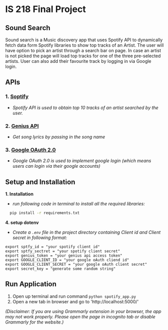 # IS 218 Final Project

## Sound Search
Sound search is a Music discovery app that uses Spotify API to dynamically fetch data form Spotify libraries to show top tracks of an Artist. The user will have option to pick an artist through a search bar on page. In case an artist is not picked the page will load top tracks for one of the three pre-selected artists.
User can also add their favourite track by logging in via Google login.

## APIs

  ### 1. [Soptify](https://developer.spotify.com/documentation/general/guides/)
  + *Spotify API is used to obtain top 10 tracks of an artist searched by the user.*
  
  ### 2. [Genius API](https://docs.genius.com/#search-h2)
  
  + *Get song lyrics by passing in the song name*

 ### 3. [Google OAuth 2.0](https://developers.google.com/identity/protocols/oauth2)

  + *Google OAuth 2.0 is used to implement google login (which means users can login via their google accounts)*


## Setup and Installation
**1. Installation**
 * *run following code in terminal to install all the required libraries:*

```bash
  pip install -r requirements.txt
 ```

**4. setup dotenv**
  * *Create a `.env` file in the project directory containing Client id and Client secret in following format:*

```
export sptfy_id = "your spotify client id"
export sptfy_sectret = "your spotify client secret"
export genius_token = "your genius api access token"
export GOOGLE_CLIENT_ID = "your google oAuth cliend id"
export GOOGLE_CLIENT_SECRET = "your google oAuth client secret"
export secret_key = "generate some random string"
```

## Run Application

1. Open up terminal and run command ```python spotify_app.py```
2. Open a new tab in browser and go to 'http://localhost:5000/'

*(Disclaimer: If you are using Grammarly extension in your browser, the app may not work properly. Please open the page in incognito tab or disable Grammarly for the website.)*
